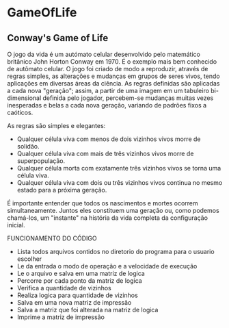# GameOfLife
<h2>Conway's Game of Life</h2>

<p>O jogo da vida é um autómato celular desenvolvido pelo matemático britânico John Horton Conway em 1970. É o exemplo mais bem conhecido de autômato celular.
O jogo foi criado de modo a reproduzir, através de regras simples, as alterações e mudanças em grupos de seres vivos, tendo aplicações em diversas áreas da ciência.
As regras definidas são aplicadas a cada nova "geração"; assim, a partir de uma imagem em um tabuleiro bi-dimensional definida pelo jogador, percebem-se mudanças muitas vezes inesperadas e belas a cada nova geração, variando de padrões fixos a caóticos.</p>

<p>As regras são simples e elegantes:<p>
<ul>
  <li>Qualquer célula viva com menos de dois vizinhos vivos morre de solidão.</li>
  <li>Qualquer célula viva com mais de três vizinhos vivos morre de superpopulação.</li>
  <li>Qualquer célula morta com exatamente três vizinhos vivos se torna uma célula viva.</li>
  <li>Qualquer célula viva com dois ou três vizinhos vivos continua no mesmo estado para a próxima geração.</li>
</ul>
<p>É importante entender que todos os nascimentos e mortes ocorrem simultaneamente. Juntos eles constituem uma geração ou, como podemos chamá-los, um "instante" na história da vida completa da configuração inicial.</p>

FUNCIONAMENTO DO CÓDIGO
<ul>
<li>Lista todos arquivos contidos no diretorio do programa para o usuario escolher</li>
<li>Le da entrada o modo de operação e a velocidade de execução</li>
<li>Le o arquivo e salva em uma matriz de logica</li>
<li>Percorre por cada ponto da matriz de logica</li>
<li>  Verifica a quantidade de vizinhos</li>
<li>  Realiza logica para quantidade de vizinhos</li>
<li>    Salva em uma nova matriz de impressão</li>
<li>Salva a matriz que foi alterada na matriz de logica</li>
<li>Imprime a matriz de impressão</li>
</ul>
